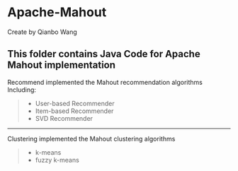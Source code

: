 # Apache-Mahout

Create by Qianbo Wang

This folder contains Java Code for Apache Mahout implementation
-------    
Recommend implemented the Mahout recommendation algorithms Including:
> - User-based Recommender
> - Item-based Recommender
> - SVD Recommender    

-------
Clustering implemented the Mahout clustering algorithms 
> - k-means 
> - fuzzy k-means

